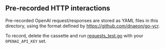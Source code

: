 ## Pre-recorded HTTP interactions

Pre-recorded OpenAI request/responses are stored as YAML files in this
directory, using the format defined by https://github.com/dnaeon/go-vcr.

To record, delete the cassette and run [requests_test.go](../requests_test.go)
with your `OPENAI_API_KEY` set.
